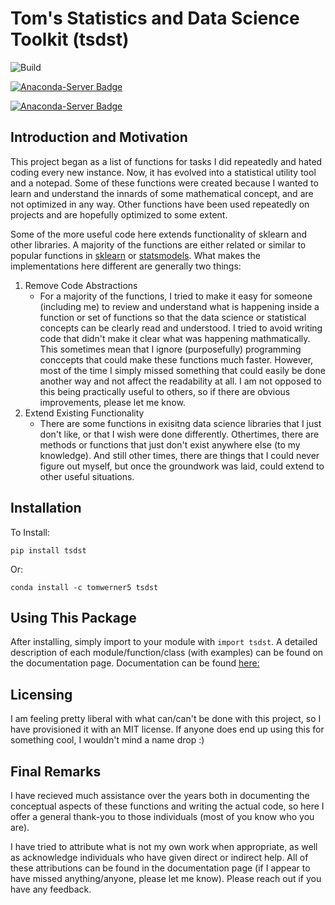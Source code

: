 # Tom's Statistics and Data Science Toolkit (tsdst)

![Build](https://github.com/tomwerner5/tsdst/workflows/Build/badge.svg)

[![Anaconda-Server Badge](https://anaconda.org/tomwerner5/tsdst/badges/version.svg)](https://anaconda.org/tomwerner5/tsdst)

[![Anaconda-Server Badge](https://anaconda.org/tomwerner5/tsdst/badges/latest_release_date.svg)](https://anaconda.org/tomwerner5/tsdst)

## Introduction and Motivation

This project began as a list of functions for tasks I did repeatedly and hated coding every new instance. Now, it has evolved into a statistical utility tool and a notepad. Some of these functions were created because I wanted to learn and understand the innards of some mathematical concept, and are not optimized in any way. Other functions have been used repeatedly on projects and are hopefully optimized to some extent.

Some of the more useful code here extends functionality of sklearn and other libraries. A majority of the functions are either related or similar to popular functions in [sklearn](https://scikit-learn.org/) or [statsmodels](https://www.statsmodels.org/stable/index.html). What makes the implementations here different are generally two things:

1. Remove Code Abstractions
    - For a majority of the functions, I tried to make it easy for someone (including me) to review and understand what is happening inside a function or set of functions so that the data science or statistical concepts can be clearly read and understood. I tried to avoid writing code that didn't make it clear what was happening mathmatically. This sometimes mean that I ignore (purposefully) programming conccepts that could make these functions much faster. However, most of the time I simply missed something that could easily be done another way and not affect the readability at all. I am not opposed to this being practically useful to others, so if there are obvious improvements, please let me know.
2. Extend Existing Functionality
    - There are some functions in exisitng data science libraries that I just don't like, or that I wish were done differently. Othertimes, there are methods or functions that just don't exist anywhere else (to my knowledge). And still other times, there are things that I could never figure out myself, but once the groundwork was laid, could extend to other useful situations. 

## Installation

To Install:

```{python}
pip install tsdst
```

Or:

```{python}
conda install -c tomwerner5 tsdst
```

## Using This Package

After installing, simply import to your module with `import tsdst`. A detailed description of each module/function/class (with examples) can be found on the documentation page. Documentation can be found [here:](https://tomwerner5.github.io/tsdst/Descriptions.html)

## Licensing

I am feeling pretty liberal with what can/can't be done with this project, so I have provisioned it with an MIT license. If anyone does end up using this for something cool, I wouldn't mind a name drop :)

## Final Remarks

I have recieved much assistance over the years both in documenting the conceptual aspects of these functions and writing the actual code, so here I offer a general thank-you to those individuals (most of you know who you are).

I have tried to attribute what is not my own work when appropriate, as well as acknowledge individuals who have given direct or indirect help. All of these attributions can be found in the documentation page (if I appear to have missed anything/anyone, please let me know). Please reach out if you have any feedback.
